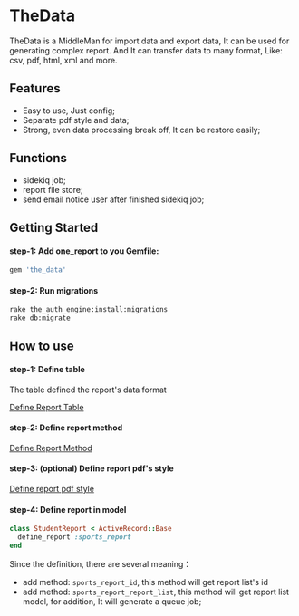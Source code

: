 # TheData
TheData is a MiddleMan for import data and export data, It can be used for generating complex report.
And It can transfer data to many format, Like: csv, pdf, html, xml and more.

## Features
- Easy to use, Just config;
- Separate pdf style and data;
- Strong, even data processing break off, It can be restore easily;

## Functions
- sidekiq job;
- report file store;
- send email notice user after finished sidekiq job;

## Getting Started

#### step-1: Add one_report to you Gemfile:

```ruby
gem 'the_data'
```

#### step-2: Run migrations

```bash
rake the_auth_engine:install:migrations
rake db:migrate
```

## How to use

#### step-1: Define table
The table defined the report's data format

[Define Report Table](doc/define-report-table.md)

#### step-2: Define report method
[Define Report Method](doc/define-report-method.md)

#### step-3: (optional) Define report pdf's style
[Define report pdf style](doc/define-pdf-style)

#### step-4: Define report in model

```ruby
class StudentReport < ActiveRecord::Base
  define_report :sports_report
end
```
Since the definition, there are several meaning：

  * add method: `sports_report_id`, this method will get report list's id
  * add method: `sports_report_report_list`, this method will get report list model, for addition, It will generate a queue job;
